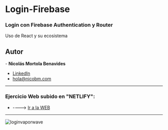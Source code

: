 # Login-Firebase
<h3> Login con Firebase Authentication y Router </h3> 

<p>Uso de React y su ecosistema </p>

<h2>Autor</h2>
- <strong>Nicolás Mortola Benavides</strong><br>

* [LinkedIn](https://www.linkedin.com/in/nimb17)
* hola@nicobm.com

<hr>
 
 <h3>Ejercicio Web subido en "NETLIFY": </h3>
 
 * ----> [Ir a la WEB](https://sizod.netlify.app/)

<hr>

![loginvaporwave](https://user-images.githubusercontent.com/114837201/214400726-497f4402-446d-40d4-bf07-d33c4a44c920.png)
